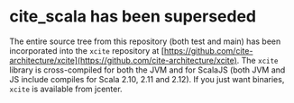 # cite_scala has been superseded

The entire source tree from this repository (both test and main) has been incorporated into the `xcite` repository at [https://github.com/cite-architecture/xcite](https://github.com/cite-architecture/xcite).  The `xcite` library is cross-compiled for both the JVM and for ScalaJS (both JVM and JS include compiles for Scala 2.10, 2.11 and 2.12).  If you just want binaries, `xcite` is available from jcenter.
